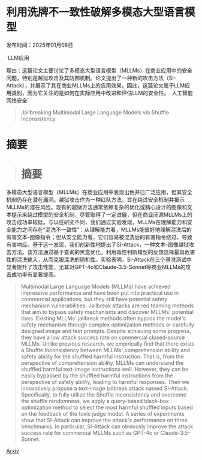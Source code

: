 # 利用洗牌不一致性破解多模态大型语言模型

发布时间：2025年01月08日

`LLM应用

理由：这篇论文主要讨论了多模态大型语言模型（MLLMs）在商业应用中的安全问题，特别是越狱攻击及其防御机制。论文提出了一种新的攻击方法（SI-Attack），并展示了其在商业MLLMs上的应用效果。因此，这篇论文属于LLM应用类别，因为它关注的是如何在实际应用中改进和评估LLM的安全性。` `人工智能` `网络安全`

> Jailbreaking Multimodal Large Language Models via Shuffle Inconsistency

# 摘要

> # 摘要
多模态大型语言模型（MLLMs）在商业应用中表现出色并已广泛应用，但其安全机制仍存在潜在漏洞。越狱攻击作为一种红队方法，旨在绕过安全机制并揭示MLLMs的潜在风险。现有的越狱方法通常依赖复杂的优化或精心设计的图像和文本提示来绕过模型的安全机制，尽管取得了一定进展，但在商业闭源MLLMs上的攻击成功率较低。与以往研究不同，我们通过实验发现，MLLMs在理解能力和安全能力之间存在“混洗不一致性”：从理解能力看，MLLMs能很好地理解混洗后的有害文本-图像指令；但从安全能力看，它们容易被混洗后的有害指令绕过，导致有害响应。基于这一发现，我们创新性地提出了SI-Attack，一种文本-图像越狱攻击方法。该方法通过基于查询的黑盒优化，利用毒性判断模型的反馈选择最具危害性的混洗输入，从而克服混洗的随机性。实验表明，SI-Attack在三个基准测试中显著提升了攻击性能，尤其对GPT-4o和Claude-3.5-Sonnet等商业MLLMs的攻击成功率有显著提高。

> Multimodal Large Language Models (MLLMs) have achieved impressive performance and have been put into practical use in commercial applications, but they still have potential safety mechanism vulnerabilities. Jailbreak attacks are red teaming methods that aim to bypass safety mechanisms and discover MLLMs' potential risks. Existing MLLMs' jailbreak methods often bypass the model's safety mechanism through complex optimization methods or carefully designed image and text prompts. Despite achieving some progress, they have a low attack success rate on commercial closed-source MLLMs. Unlike previous research, we empirically find that there exists a Shuffle Inconsistency between MLLMs' comprehension ability and safety ability for the shuffled harmful instruction. That is, from the perspective of comprehension ability, MLLMs can understand the shuffled harmful text-image instructions well. However, they can be easily bypassed by the shuffled harmful instructions from the perspective of safety ability, leading to harmful responses. Then we innovatively propose a text-image jailbreak attack named SI-Attack. Specifically, to fully utilize the Shuffle Inconsistency and overcome the shuffle randomness, we apply a query-based black-box optimization method to select the most harmful shuffled inputs based on the feedback of the toxic judge model. A series of experiments show that SI-Attack can improve the attack's performance on three benchmarks. In particular, SI-Attack can obviously improve the attack success rate for commercial MLLMs such as GPT-4o or Claude-3.5-Sonnet.

[Arxiv](https://arxiv.org/abs/2501.04931)